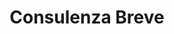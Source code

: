 ---
title: "Consulenza Breve"
description: "Interventi focalizzati su problematiche specifiche con obiettivi mirati e tempi ridotti per risultati rapidi ed efficaci."
icon: "⚡"
order: 4
---